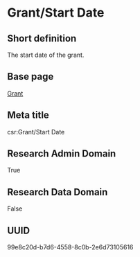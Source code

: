 # Grant/Start Date
## Short definition
The start date of the grant.
## Base page
[Grant](../../Objects/Grant.md)
## Meta title
csr:Grant/Start Date
## Research Admin Domain
True
## Research Data Domain
False
## UUID
99e8c20d-b7d6-4558-8c0b-2e6d73105616
